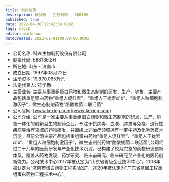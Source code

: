 ```yaml
---
title: 科兴制药
description: 科创板 - 生物制药 - 688136
published: true
date: 2022-04-30T19:42:39.000Z
tags: stock
editor: markdown
dateCreated: 2022-01-01T00:00:00.000Z
---
```


- 公司名称: 科兴生物制药股份有限公司
- 股票代码: 688136.SH
- 所在地: 山东 - 济南市
- 成立日期: 1997年08月22日
- 注册资本: 19,870.065万元
- 法定代表人: 邓学勤
- 主营业务: 主要从事重组蛋白药物和微生态制剂的研发，生产，销售，主要产品包括重组蛋白药物“重组人促红素”，“重组人干扰素α1b”，“重组人粒细胞刺激因子”，微生态制剂药物“酪酸梭菌二联活菌”
- 公司官网: [www.kexing.com](www.kexing.com)
- 公司介绍: 公司是一家主要从事重组蛋白药物和微生态制剂的研发、生产、销售一体化的创新型生物制药企业，专注于抗病毒、血液、肿瘤与免疫、退行性疾病等治疗领域的药物研发，并围绕上述治疗领域拥有一定中药及化学药技术沉淀。目前公司主要产品包括重组蛋白药物“重组人促红素”、“重组人干扰素α1b”、“重组人粒细胞刺激因子”，微生态制剂药物“酪酸梭菌二联活菌”,公司经过二十几年的医药研发与产业化技术沉淀，已构建了较为完整的药物研发创新体系，覆盖从药物发现、药学研究、临床前研究、临床研究至产业化的医药创新能力。公司技术中心2017年被认定为“山东省省级企业技术中心”，2018年被认定为“济南市蛋白药物工程实验室”，2020年被认定为“广东省基因工程重组蛋白药物工程技术中心”。


